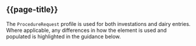 ## {{page-title}}

The `ProcedureRequest` profile is used for both investations and dairy entries. Where applicable, any differences in how the element is used and populated is highlighted in the guidance below.